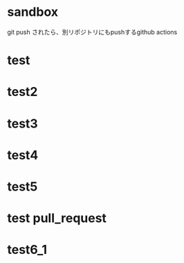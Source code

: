 # sandbox
git push されたら、別リポジトリにもpushするgithub actions

# test
# test2

# test3

# test4

# test5

# test pull_request

# test6_1
